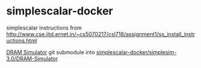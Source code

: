 simplescalar-docker
===

simplescalar instructions from http://www.cse.iitd.ernet.in/~cs5070217/csl718/assignment1/ss_install_instructions.html

[DRAM Simulator](https://github.com/pabloriutort/DRAM-Simulator/tree/master) git submodule into [simplescalar-docker/simplesim-3.0/DRAM-Simulator](https://github.com/pabloriutort/simplescalar-docker/tree/master/simplesim-3.0)
